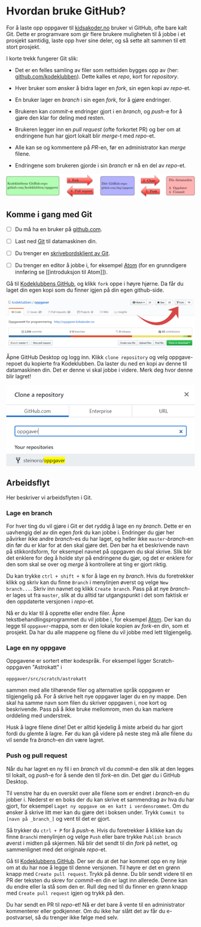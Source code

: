 # Hvordan bruke GitHub?

For å laste opp oppgaver til [kidsakoder.no](http://oppgaver.kidsakoder.no)
bruker vi GitHub, ofte bare kalt Git. Dette er programvare som gir flere brukere
muligheten til å jobbe i et prosjekt samtidig, laste opp hver sine deler, og så
sette alt sammen til ett stort prosjekt.

I korte trekk fungerer Git slik:

- Det er en felles samling av filer som nettsiden bygges opp av (her:
  [github.com/kodeklubben](https://github.com/kodeklubben/oppgaver)). Dette
  kalles et _repo_, kort for _repository_.

- Hver bruker som ønsker å bidra lager en _fork_, sin egen kopi av _repo_-et.

- En bruker lager en _branch_ i sin egen _fork_, for å gjøre endringer.

- Brukeren kan _commit_-e endringer gjort i en _branch_, og _push_-e for å
  gjøre den klar for deling med resten.

- Brukeren legger inn en _pull request_ (ofte forkortet PR) og ber om at
  endringene hun har gjort lokalt blir _merge_-t med _repo_-et.

- Alle kan se og kommentere på _PR_-en, før en administrator kan _merge_ filene.

- Endringene som brukeren gjorde i sin _branch_ er nå en del av _repo_-et.

![Oversikt over arbeidsflyt med Git](https://github.com/Oisov/wiki-LKK/blob/master/Git/Git_workflow.png)


## Komme i gang med Git

- [ ] Du må ha en bruker på [github.com](www.github.com).

- [ ] Last ned [Git](https://git-scm.com/downloads) til datamaskinen din.

- [ ] Du trenger en [skrivebordsklient av Git](https://desktop.github.com/).

- [ ] Du trenger en editor å jobbe i, for eksempel [Atom](https://atom.io/) (for en grunndigere innføring se [[introduksjon til Atom]]).

Gå til [Kodeklubbens GitHub](https://github.com/kodeklubben/oppgaver), og klikk
`fork` oppe i høyre hjørne. Da får du laget din egen kopi som du finner igjen på
din egen github-side.

![Skjermdump som viser hvor `fork`-knappen er](https://github.com/Oisov/wiki-LKK/blob/master/Git/create_fork.png)

Åpne GitHub Desktop og logg inn. Klikk `clone repository` og velg oppgave-repoet
du kopierte fra Kodeklubben. Da laster du ned en kopi av denne til datamaskinen
din. Det er denne vi skal jobbe i videre. Merk deg hvor denne blir lagret!

![Skjermdump som viser hvordan `clone repository` ser ut](https://github.com/Oisov/wiki-LKK/blob/master/Git/clone_repository.png)

## Arbeidsflyt

Her beskriver vi arbeidsflyten i Git.

### Lage en branch

For hver ting du vil gjøre i Git er det ryddig å lage en ny _branch_. Dette er
en uavhengig del av din egen _fork_ du kan jobbe i. Endringer du gjør her
påvirker ikke andre _branch_-es du har laget, og heller ikke
`master`-_branch_-en din før du er klar for at den skal gjøre det. Den bør ha et
beskrivende navn på stikkordsform, for eksempel navnet på oppgaven du skal
skrive. Slik blir det enklere for deg å holde styr på endringene du gjør, og det
er enklere for den som skal se over og _merge_ å kontrollere at ting er gjort
riktig.

Du kan trykke `ctrl + shift + N` for å lage en ny _branch_. Hvis du foretrekker
klikk og skriv kan du finne `Branch` i menylinjen øverst og velge `New
branch...`. Skriv inn navnet og klikk `Create branch`. Pass på at nye
_branch_-er lages ut fra `master`, slik at du alltid tar utgangspunkt i det som
faktisk er den oppdaterte versjonen i _repo_-et.

Nå er du klar til å opprette eller endre filer. Åpne tekstbehandlingsprogrammet
du vil jobbe i, for eksempel [Atom](guide_bruk_atom.md). Der kan du legge til
`oppgaver`-mappa, som er den lokale kopien av _fork_-en din, som et prosjekt. Da
har du alle mappene og filene du vil jobbe med lett tilgjengelig.

### Lage en ny oppgave

Oppgavene er sortert etter kodespråk. For eksempel ligger Scratch-oppgaven
"Astrokatt" i

```
oppgaver/src/scratch/astrokatt
```

sammen med alle tilhørende filer og alternative språk oppgaven er tilgjengelig
på. For å skrive helt nye oppgaver lager du en ny mappe. Den skal ha samme navn
som filen du skriver oppgaven i, noe kort og beskrivende. Pass på å ikke bruke
mellomrom, men du kan markere orddeling med understrek.

Husk å lagre filene dine! Det er alltid kjedelig å miste arbeid du har gjort
fordi du glemte å lagre. Før du kan gå videre på neste steg må alle filene du
vil sende fra _branch_-en din være lagret.

### Push og pull request

Når du har lagret en ny fil i en _branch_ vil du _commit_-e den slik at den
legges til lokalt, og _push_-e for å sende den til _fork_-en din. Det gjør du i
GitHub Desktop.

Til venstre har du en oversikt over alle filene som er endret i _branch_-en du
jobber i. Nederst er en boks der du kan skrive et sammendrag av hva du har
gjort, for eksempel `Laget ny oppgave om en katt i verdensrommet`. Om du ønsker
å skrive litt mer kan du gjøre det i boksen under. Trykk `Commit to [navn på
_branch_]` og vent til det er gjort.

Så trykker du `ctrl + P` for å _push_-e. Hvis du foretrekker å klikke kan du
finne `Branch`i menylinjen og velge `Push` eller bare trykke `Publish branch`
øverst i midten på skjermen. Nå blir det sendt til din _fork_ på nettet, og
sammenlignet med det originale _repo_-et.

Gå til [Kodeklubbens GitHub](https://github.com/kodeklubben/oppgaver). Der ser
du at det har kommet opp en ny linje om at du har noe å legge til denne
versjonen. Til høyre er det en grønn knapp med `Create pull request`. Trykk på
denne. Du blir sendt videre til en PR der teksten du skrev for _commit_-en din
er lagt inn allerede. Denne kan du endre eller la stå som den er. Rull deg ned
til du finner en grønn knapp med `Create pull request` igjen og trykk på den.

Du har sendt en PR til _repo_-et! Nå er det bare å vente til en administrator
kommenterer eller godkjenner. Om du ikke har slått det av får du e-postvarsel,
så du trenger ikke følge med selv.